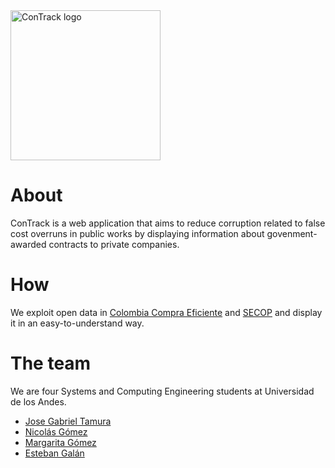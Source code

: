 <img src="https://68.media.tumblr.com/7fad5ad226733c8604e9aa92e033b017/tumblr_onw1hqFxyO1w7ypfio1_1280.png" alt="ConTrack logo" width=240 />

# About

ConTrack is a web application that aims to reduce corruption related to false cost overruns in public works by 
displaying information about govenment-awarded contracts to private companies. 

# How

We exploit open data in [Colombia Compra Eficiente](https://www.colombiacompra.gov.co/colombia-compra/colombia-compra-eficiente) and
[SECOP](https://www.colombiacompra.gov.co/secop/secop-ii) and display it in an easy-to-understand way.

# The team

We are four Systems and Computing Engineering students at Universidad de los Andes. 
* [Jose Gabriel Tamura](https://github.com/Josega149)
* [Nicolás Gómez](https://github.com/ngomez22)
* [Margarita Gómez](https://github.com/margaritagomez)
* [Esteban Galán](https://github.com/estulo)


